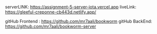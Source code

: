 serverLINK: https://assignment-5-server-iota.vercel.app
liveLink: https://gleeful-creponne-cb443d.netlify.app/

gitHub Frontend : https://github.com/mr7aali/bookworm
gitHub BackEnd: https://github.com/mr7aali/bookworm-server